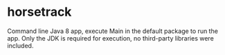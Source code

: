# horsetrack
Command line Java 8 app, execute Main in the default package to run the app.
Only the JDK is required for execution, no third-party libraries were included.
